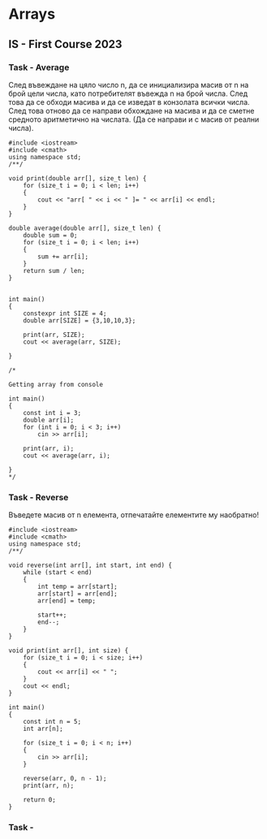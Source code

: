 # Arrays
## IS - First Course 2023

### Task - Average 

След въвеждане на цяло число n, да се инициализира масив от n на брой цели числа, като потребителят въвежда n на брой числа. След това да се обходи масива и да се изведат в конзолата всички числа. След това отново да се направи обхождане на масива и да се сметне средното аритметично на числата. (Да се направи и с масив от реални числа).
```
#include <iostream>
#include <cmath>
using namespace std;
/**/

void print(double arr[], size_t len) {
    for (size_t i = 0; i < len; i++)
    {
        cout << "arr[ " << i << " ]= " << arr[i] << endl;
    }
}

double average(double arr[], size_t len) {
    double sum = 0;
    for (size_t i = 0; i < len; i++)
    {
        sum += arr[i];
    }
    return sum / len;
}


int main()
{
    constexpr int SIZE = 4;
    double arr[SIZE] = {3,10,10,3};

    print(arr, SIZE);
    cout << average(arr, SIZE);

}

/*

Getting array from console

int main()
{
    const int i = 3;
    double arr[i];
    for (int i = 0; i < 3; i++)
        cin >> arr[i];

    print(arr, i);
    cout << average(arr, i);

}
*/
```

### Task - Reverse
Въведете масив от n елемента, отпечатайте елементите му наобратно!
```
#include <iostream>
#include <cmath>
using namespace std;
/**/

void reverse(int arr[], int start, int end) {
    while (start < end)
    {
        int temp = arr[start];
        arr[start] = arr[end];
        arr[end] = temp;

        start++;
        end--;
    }
}

void print(int arr[], int size) {
    for (size_t i = 0; i < size; i++)
    {
        cout << arr[i] << " ";
    }
    cout << endl;
}

int main()
{
    const int n = 5;
    int arr[n];

    for (size_t i = 0; i < n; i++)
    {
        cin >> arr[i];
    }

    reverse(arr, 0, n - 1);
    print(arr, n);
    
    return 0;
}
```

### Task - 

```

```

